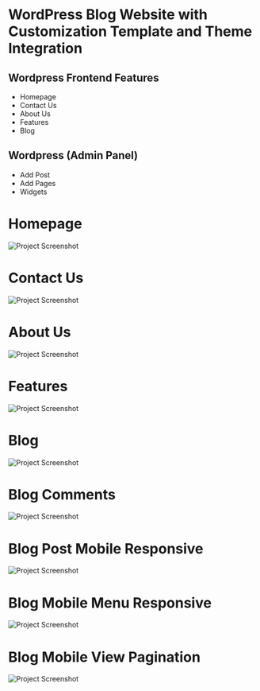 <h1> WordPress Blog Website with Customization Template and Theme Integration</h1>

<h2>Wordpress Frontend Features</h2>
<ul>
  <li>Homepage</li>
  <li>Contact Us</li>
  <li>About Us</li>
  <li>Features</li>
  <li>Blog</li>
</ul>

<h2>Wordpress (Admin Panel)</h2>
<ul>
  <li>Add Post</li>
  <li>Add Pages</li>
  <li>Widgets</li>
</ul>







<h1>Homepage</h1>


![Project Screenshot](screenshots/homepage.png)


<h1>Contact Us</h1>



![Project Screenshot](screenshots/contactus.png)



<h1>About Us</h1>


![Project Screenshot](screenshots/aboutus.png)


<h1>Features</h1>



![Project Screenshot](screenshots/features.png)

<h1>Blog</h1>



![Project Screenshot](screenshots/blog.png)


<h1>Blog Comments</h1>

![Project Screenshot](screenshots/blog-comments.png)



<h1>Blog Post Mobile Responsive</h1>

![Project Screenshot](screenshots/blog-mobileview.png)


<h1>Blog Mobile Menu Responsive</h1>

![Project Screenshot](screenshots/blog-mobileview-menu.png)


<h1>Blog Mobile View Pagination</h1>

![Project Screenshot](screenshots/blog-mobileview-pagination.png)
